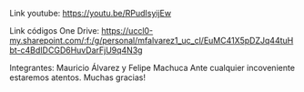 Link youtube: https://youtu.be/RPudIsyijEw

Link códigos One Drive: https://uccl0-my.sharepoint.com/:f:/g/personal/mfalvarez1_uc_cl/EuMC41X5pDZJq44tuHbt-c4BdIDCGD6HuvDarFjU9q4N3g

Integrantes: Mauricio Álvarez y Felipe Machuca
Ante cualquier incoveniente estaremos atentos.
Muchas gracias!
